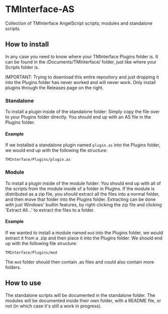 # TMInterface-AS

Collection of TMInterface AngelScript scripts; modules and standalone scripts.

## How to install

In any case you need to know where your TMInterface Plugins folder is.
It can be found in the /Documents/TMInterface/ folder, just like where your Scripts folder is.

IMPORTANT:
Trying to download this entire repository and just dropping it into the Plugins folder has never worked and will never work.
Only install plugins through the Releases page on the right.

### Standalone

To install a plugin inside of the standalone folder:
Simply copy the file over to your Plugins folder directly.
You should end up with an AS file in the Plugins folder.

#### Example

If we installed a standalone plugin named `plugin.as` into the Plugins folder,
we would end up with the following file structure:

`TMInterface/Plugins/plugin.as`

### Module

To install a plugin inside of the module folder:
You should end up with all of the scripts from the module inside of a folder in Plugins.
If the module is distributed as a zip file, you should extract all the files into a normal folder, and then move that folder into the Plugins folder.
Extracting can be done with just Windows' builtin features, by right-clicking the zip file and clicking 'Extract All...' to extract the files to a folder.

#### Example

If we wanted to install a module named `mod` into the Plugins folder,
we would extract it from a .zip and then place it into the Plugins folder.
We should end up with the following file structure:

`TMInterface/Plugins/mod`

The `mod` folder should then contain .as files and could also contain more folders.

## How to use

The standalone scripts will be documented in the standalone folder.
The modules will be documented inside their own folder, with a README file,
or not (in which case it's still a work in progress).
